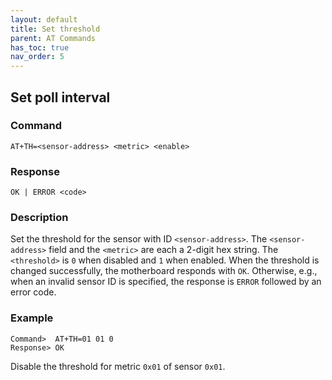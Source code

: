 ```yaml
---
layout: default
title: Set threshold
parent: AT Commands
has_toc: true
nav_order: 5
---
```


## Set poll interval

### Command
```
AT+TH=<sensor-address> <metric> <enable>
```

### Response
```
OK | ERROR <code>
```

### Description
Set the threshold for the sensor with ID `<sensor-address>`. The `<sensor-address>` field and the `<metric>` are each a 2-digit hex string. The `<threshold>` is `0` when disabled and `1` when enabled. When the threshold is changed successfully, the motherboard responds with `OK`. Otherwise, e.g., when an invalid sensor ID is specified, the response is `ERROR` followed by an error code.

### Example
```
Command>  AT+TH=01 01 0
Response> OK
```
Disable the threshold for metric `0x01` of sensor `0x01`.

